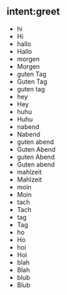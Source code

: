 ## intent:greet
- hi
- Hi
- hallo
- Hallo
- morgen
- Morgen
- guten Tag
- Guten Tag
- guten tag
- hey
- Hey
- huhu
- Huhu
- nabend
- Nabend
- guten abend
- Guten Abend
- guten Abend
- Guten abend
- mahlzeit
- Mahlzeit
- moin
- Moin
- tach
- Tach
- tag
- Tag
- ho
- Ho
- hoi
- Hoi
- blah
- Blah
- blub
- Blub

